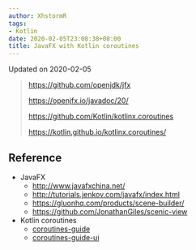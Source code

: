```yaml
---
author: XhstormR
tags:
- Kotlin
date: 2020-02-05T23:08:38+08:00
title: JavaFX with Kotlin coroutines
---
```


<!--more-->

Updated on 2020-02-05

> https://github.com/openjdk/jfx
>
> https://openjfx.io/javadoc/20/
>
> https://github.com/Kotlin/kotlinx.coroutines
>
> https://kotlin.github.io/kotlinx.coroutines/

## Reference
* JavaFX
  * http://www.javafxchina.net/
  * http://tutorials.jenkov.com/javafx/index.html
  * https://gluonhq.com/products/scene-builder/
  * https://github.com/JonathanGiles/scenic-view
* Kotlin coroutines
  * [coroutines-guide](https://kotlinlang.org/docs/reference/coroutines/coroutines-guide.html)
  * [coroutines-guide-ui](https://github.com/Kotlin/kotlinx.coroutines/blob/master/ui/coroutines-guide-ui.md)
